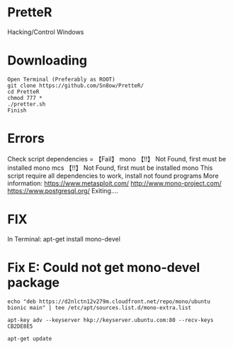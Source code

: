 # PretteR
Hacking/Control Windows


# Downloading
```
Open Terminal (Preferably as ROOT)
git clone https://github.com/Sn8ow/PretteR/
cd PretteR
chmod 777 * 
./pretter.sh 
Finish
```


# Errors
 Check script dependencies =  【Fail】
 mono          【!!】 Not Found, first must be installed mono 
 mcs           【!!】 Not Found, first must be installed mono
 This script require all dependencies to work, install not found programs
 More information:
 https://www.metasploit.com/
 http://www.mono-project.com/
 https://www.postgresql.org/
 Exiting....
 
 # FIX
 In Terminal: apt-get install mono-devel 
 # Fix E: Could not get mono-devel package
```
echo "deb https://d2nlctn12v279m.cloudfront.net/repo/mono/ubuntu bionic main" | tee /etc/apt/sources.list.d/mono-extra.list  

apt-key adv --keyserver hkp://keyserver.ubuntu.com:80 --recv-keys CB2DE8E5

apt-get update
```
